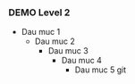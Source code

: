 
### DEMO Level 2 ###
- Dau muc 1
    - Dau muc 2
        - Dau muc 3
            - Dau muc 4
                - Dau muc 5
git
